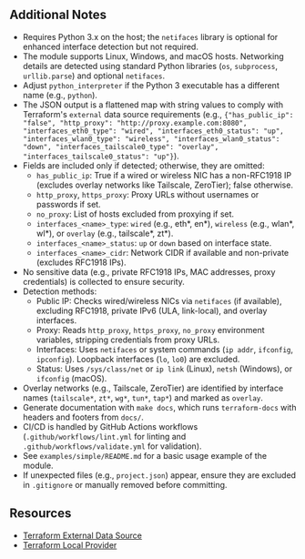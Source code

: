 ## Additional Notes

- Requires Python 3.x on the host; the `netifaces` library is optional for enhanced interface detection but not required.
- The module supports Linux, Windows, and macOS hosts. Networking details are detected using standard Python libraries (`os`, `subprocess`, `urllib.parse`) and optional `netifaces`.
- Adjust `python_interpreter` if the Python 3 executable has a different name (e.g., `python`).
- The JSON output is a flattened map with string values to comply with Terraform's `external` data source requirements (e.g., `{"has_public_ip": "false", "http_proxy": "http://proxy.example.com:8080", "interfaces_eth0_type": "wired", "interfaces_eth0_status": "up", "interfaces_wlan0_type": "wireless", "interfaces_wlan0_status": "down", "interfaces_tailscale0_type": "overlay", "interfaces_tailscale0_status": "up"}`).
- Fields are included only if detected; otherwise, they are omitted:
  - `has_public_ip`: True if a wired or wireless NIC has a non-RFC1918 IP (excludes overlay networks like Tailscale, ZeroTier); false otherwise.
  - `http_proxy`, `https_proxy`: Proxy URLs without usernames or passwords if set.
  - `no_proxy`: List of hosts excluded from proxying if set.
  - `interfaces_<name>_type`: `wired` (e.g., eth*, en*), `wireless` (e.g., wlan*, wl*), or `overlay` (e.g., tailscale*, zt*).
  - `interfaces_<name>_status`: `up` or `down` based on interface state.
  - `interfaces_<name>_cidr`: Network CIDR if available and non-private (excludes RFC1918 IPs).
- No sensitive data (e.g., private RFC1918 IPs, MAC addresses, proxy credentials) is collected to ensure security.
- Detection methods:
  - Public IP: Checks wired/wireless NICs via `netifaces` (if available), excluding RFC1918, private IPv6 (ULA, link-local), and overlay interfaces.
  - Proxy: Reads `http_proxy`, `https_proxy`, `no_proxy` environment variables, stripping credentials from proxy URLs.
  - Interfaces: Uses `netifaces` or system commands (`ip addr`, `ifconfig`, `ipconfig`). Loopback interfaces (`lo`, `lo0`) are excluded.
  - Status: Uses `/sys/class/net` or `ip link` (Linux), `netsh` (Windows), or `ifconfig` (macOS).
- Overlay networks (e.g., Tailscale, ZeroTier) are identified by interface names (`tailscale*`, `zt*`, `wg*`, `tun*`, `tap*`) and marked as `overlay`.
- Generate documentation with `make docs`, which runs `terraform-docs` with headers and footers from `docs/`.
- CI/CD is handled by GitHub Actions workflows (`.github/workflows/lint.yml` for linting and `.github/workflows/validate.yml` for validation).
- See `examples/simple/README.md` for a basic usage example of the module.
- If unexpected files (e.g., `project.json`) appear, ensure they are excluded in `.gitignore` or manually removed before committing.

## Resources
- [Terraform External Data Source](https://registry.terraform.io/providers/hashicorp/external/latest/docs/data-sources/external)
- [Terraform Local Provider](https://registry.terraform.io/providers/hashicorp/local/latest/docs)
